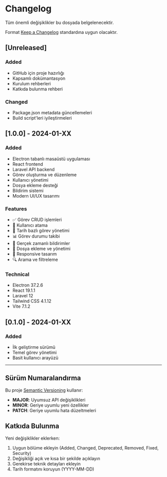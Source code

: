 # Changelog

Tüm önemli değişiklikler bu dosyada belgelenecektir.

Format [Keep a Changelog](https://keepachangelog.com/tr/1.0.0/) standardına uygun olacaktır.

## [Unreleased]

### Added
- GitHub için proje hazırlığı
- Kapsamlı dokümantasyon
- Kurulum rehberleri
- Katkıda bulunma rehberi

### Changed
- Package.json metadata güncellemeleri
- Build script'leri iyileştirmeleri

## [1.0.0] - 2024-01-XX

### Added
- Electron tabanlı masaüstü uygulaması
- React frontend
- Laravel API backend
- Görev oluşturma ve düzenleme
- Kullanıcı yönetimi
- Dosya ekleme desteği
- Bildirim sistemi
- Modern UI/UX tasarımı

### Features
- ✅ Görev CRUD işlemleri
- 👥 Kullanıcı atama
- 📅 Tarih bazlı görev yönetimi
- 📊 Görev durumu takibi
- 🔔 Gerçek zamanlı bildirimler
- 📎 Dosya ekleme ve yönetimi
- 🎨 Responsive tasarım
- 🔍 Arama ve filtreleme

### Technical
- Electron 37.2.6
- React 19.1.1
- Laravel 12
- Tailwind CSS 4.1.12
- Vite 7.1.2

## [0.1.0] - 2024-01-XX

### Added
- İlk geliştirme sürümü
- Temel görev yönetimi
- Basit kullanıcı arayüzü

---

## Sürüm Numaralandırma

Bu proje [Semantic Versioning](https://semver.org/lang/tr/) kullanır:

- **MAJOR**: Uyumsuz API değişiklikleri
- **MINOR**: Geriye uyumlu yeni özellikler
- **PATCH**: Geriye uyumlu hata düzeltmeleri

## Katkıda Bulunma

Yeni değişiklikler eklerken:
1. Uygun bölüme ekleyin (Added, Changed, Deprecated, Removed, Fixed, Security)
2. Değişikliği açık ve kısa bir şekilde açıklayın
3. Gerekirse teknik detayları ekleyin
4. Tarih formatını koruyun (YYYY-MM-DD)
